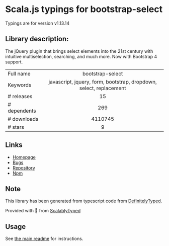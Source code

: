 
# Scala.js typings for bootstrap-select

Typings are for version v1.13.14

## Library description:
The jQuery plugin that brings select elements into the 21st century with intuitive multiselection, searching, and much more. Now with Bootstrap 4 support.

|                    |                 |
| ------------------ | :-------------: |
| Full name          | bootstrap-select |
| Keywords           | javascript, jquery, form, bootstrap, dropdown, select, replacement |
| # releases         | 15 |
| # dependents       | 269 |
| # downloads        | 4110745 |
| # stars            | 9 |

## Links
- [Homepage](https://developer.snapappointments.com/bootstrap-select)
- [Bugs](https://github.com/snapappointments/bootstrap-select/issues)
- [Repository](https://github.com/snapappointments/bootstrap-select)
- [Npm](https://www.npmjs.com/package/bootstrap-select)
    


## Note
This library has been generated from typescript code from [DefinitelyTyped](https://definitelytyped.org).

Provided with :purple_heart: from [ScalablyTyped](https://github.com/oyvindberg/ScalablyTyped)

## Usage
See [the main readme](../../readme.md) for instructions.


